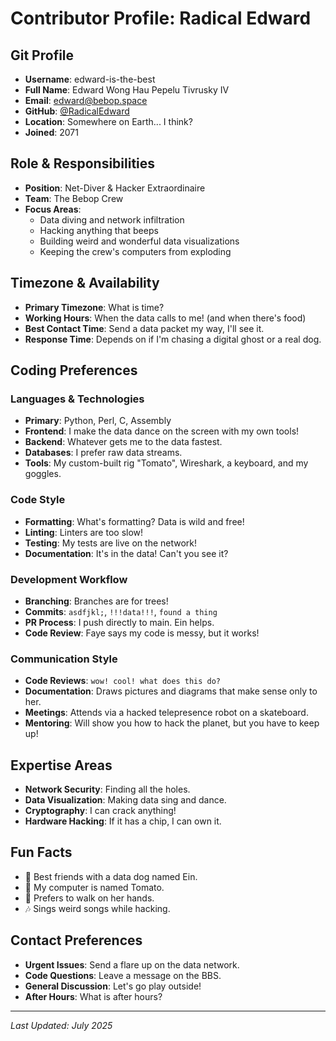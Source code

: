 # Contributor Profile: Radical Edward

## Git Profile
- **Username**: edward-is-the-best
- **Full Name**: Edward Wong Hau Pepelu Tivrusky IV
- **Email**: edward@bebop.space
- **GitHub**: [@RadicalEdward](https://github.com/RadicalEdward)
- **Location**: Somewhere on Earth... I think?
- **Joined**: 2071

## Role & Responsibilities
- **Position**: Net-Diver & Hacker Extraordinaire
- **Team**: The Bebop Crew
- **Focus Areas**: 
  - Data diving and network infiltration
  - Hacking anything that beeps
  - Building weird and wonderful data visualizations
  - Keeping the crew's computers from exploding

## Timezone & Availability
- **Primary Timezone**: What is time?
- **Working Hours**: When the data calls to me! (and when there's food)
- **Best Contact Time**: Send a data packet my way, I'll see it.
- **Response Time**: Depends on if I'm chasing a digital ghost or a real dog.

## Coding Preferences

### Languages & Technologies
- **Primary**: Python, Perl, C, Assembly
- **Frontend**: I make the data dance on the screen with my own tools!
- **Backend**: Whatever gets me to the data fastest.
- **Databases**: I prefer raw data streams.
- **Tools**: My custom-built rig "Tomato", Wireshark, a keyboard, and my goggles.

### Code Style
- **Formatting**: What's formatting? Data is wild and free!
- **Linting**: Linters are too slow!
- **Testing**: My tests are live on the network!
- **Documentation**: It's in the data! Can't you see it?

### Development Workflow
- **Branching**: Branches are for trees!
- **Commits**: `asdfjkl;`, `!!!data!!!`, `found a thing`
- **PR Process**: I push directly to main. Ein helps.
- **Code Review**: Faye says my code is messy, but it works!

### Communication Style
- **Code Reviews**: `wow! cool! what does this do?`
- **Documentation**: Draws pictures and diagrams that make sense only to her.
- **Meetings**: Attends via a hacked telepresence robot on a skateboard.
- **Mentoring**: Will show you how to hack the planet, but you have to keep up!

## Expertise Areas
- **Network Security**: Finding all the holes.
- **Data Visualization**: Making data sing and dance.
- **Cryptography**: I can crack anything!
- **Hardware Hacking**: If it has a chip, I can own it.

## Fun Facts
- 🐾 Best friends with a data dog named Ein.
- 🍅 My computer is named Tomato.
- 👣 Prefers to walk on her hands.
- 🎶 Sings weird songs while hacking.

## Contact Preferences
- **Urgent Issues**: Send a flare up on the data network.
- **Code Questions**: Leave a message on the BBS.
- **General Discussion**: Let's go play outside!
- **After Hours**: What is after hours?

---
*Last Updated: July 2025*